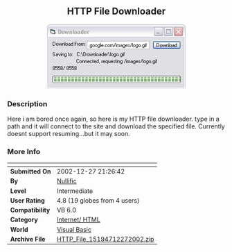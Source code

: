 ﻿<div align="center">

## HTTP File Downloader

<img src="PIC200212272135481769.jpg">
</div>

### Description

Here i am bored once again, so here is my HTTP file downloader. type in a path and it will connect to the site and download the specified file. Currently doesnt support resuming...but it may soon.
 
### More Info
 


<span>             |<span>
---                |---
**Submitted On**   |2002-12-27 21:26:42
**By**             |[Nullific](https://github.com/Planet-Source-Code/PSCIndex/blob/master/ByAuthor/nullific.md)
**Level**          |Intermediate
**User Rating**    |4.8 (19 globes from 4 users)
**Compatibility**  |VB 6\.0
**Category**       |[Internet/ HTML](https://github.com/Planet-Source-Code/PSCIndex/blob/master/ByCategory/internet-html__1-34.md)
**World**          |[Visual Basic](https://github.com/Planet-Source-Code/PSCIndex/blob/master/ByWorld/visual-basic.md)
**Archive File**   |[HTTP\_File\_15194712272002\.zip](https://github.com/Planet-Source-Code/nullific-http-file-downloader__1-41935/archive/master.zip)








